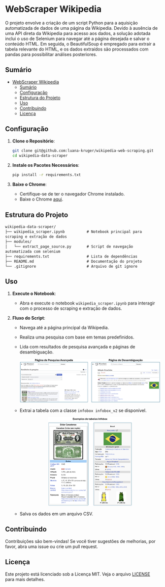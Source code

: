 # WebScraper Wikipedia

O projeto envolve a criação de um script Python para a aquisição automatizada de dados de uma página da Wikipedia. Devido à ausência de uma API direta da Wikipedia para acesso aos dados, a solução adotada inclui o uso de Selenium para navegar até a página desejada e salvar o conteúdo HTML. Em seguida, o BeautifulSoup é empregado para extrair a tabela relevante do HTML, e os dados extraídos são processados com pandas para possibilitar análises posteriores.


## Sumário

- [WebScraper Wikipedia](#webscraper-wikipedia)
  - [Sumário](#sumário)
  - [Configuração](#configuração)
  - [Estrutura do Projeto](#estrutura-do-projeto)
  - [Uso](#uso)
  - [Contribuindo](#contribuindo)
  - [Licença](#licença)

## Configuração

1. **Clone o Repositório**:
    ```bash
    git clone git@github.com:luana-kruger/wikipedia-web-scraping.git
    cd wikipedia-data-scraper
    ```

2. **Instale os Pacotes Necessários**:
    ```bash
    pip install -r requirements.txt
    ```

3. **Baixe o Chrome**:
    - Certifique-se de ter o navegador Chrome instalado.
    - Baixe o Chrome [aqui](https://www.google.com/intl/pt-BR/chrome/).


## Estrutura do Projeto

```
wikipedia-data-scraper/
├── wikipedia_scraper.ipynb          # Notebook principal para scraping e extração de dados
├── modules/
│   └── extract_page_source.py       # Script de navegação automatizada com selenium 
├── requirements.txt                 # Lista de dependências
├── README.md                        # Documentação do projeto
└── .gitignore                       # Arquivo de git ignore
```

## Uso

1. **Execute o Notebook**:
    - Abra e execute o notebook `wikipedia_scraper.ipynb` para interagir com o processo de scraping e extração de dados.

2. **Fluxo do Script**:
    - Navega até a página principal da Wikipedia.
    - Realiza uma pesquisa com base em temas predefinidos.
    - Lida com resultados de pesquisa avançada e páginas de desambiguação.
        <p align="center">
        <img src="images/pgs-search.png" alt="pesquisas">
        </p>

    - Extrai a tabela com a classe `infobox infobox_v2` se disponível.
        <p align="center">
        <img src="images/infobox_tab.png" alt="infobox" width="60%" height="60%">
        </p>

    - Salva os dados em um arquivo CSV.



## Contribuindo

Contribuições são bem-vindas! Se você tiver sugestões de melhorias, por favor, abra uma issue ou crie um pull request.

## Licença

Este projeto está licenciado sob a Licença MIT. Veja o arquivo [LICENSE](LICENSE) para mais detalhes.
